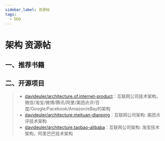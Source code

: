 ```yaml
---
sidebar_label: 资源帖
tags:
  - DDD
---
```



# 架构 资源帖

## 一、推荐书籍

## 二、开源项目

> - [davideuler/architecture.of.internet-product](https://github.com/davideuler/architecture.of.internet-product)：互联网公司技术架构，微信/淘宝/微博/腾讯/阿里/美团点评/百度/Google/Facebook/Amazon/eBay的架构
> - [davideuler/architecture.meituan-dianping](https://github.com/davideuler/architecture.meituan-dianping)：互联网公司架构: 美团点评技术架构
> - [davideuler/architecture.taobao-alibaba](https://github.com/davideuler/architecture.taobao-alibaba)：互联网公司架构: 淘宝技术架构，阿里巴巴技术架构
